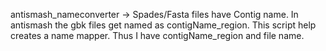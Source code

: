 antismash_nameconverter -> Spades/Fasta files have Contig name. In antismash the gbk files get named as contigName_region. This script help creates a name mapper. Thus I have contigName_region and file name.

